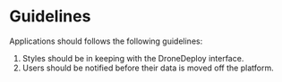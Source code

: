 # Guidelines

Applications should follows the following guidelines:

1. Styles should be in keeping with the DroneDeploy interface.
2. Users should be notified before their data is moved off the platform.
